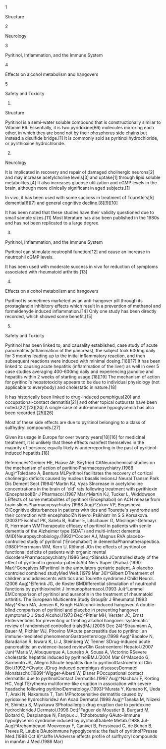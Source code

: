 1

Structure

2

Neurology

3

Pyritinol, Inflammation, and the Immune System

4

Effects on alcohol metabolism and hangovers

5

Safety and Toxicity

1.

Structure

Pyritinol is a semi-water soluble compound that is constructionally similar to Vitamin B6. Essentially, it is two pyridoxine(B6) molecules mirroring each other, in which they are bond not by their phosphorus side chains but instead a disulfide bridge.[1] It is commonly sold as pyritinol hydrochloride, or pyrithioxine hydrochloride.

2.

Neurology

It is implicated in recovery and repair of damaged cholinergic neurons[2] and may increase acetylcholine levels[3] and uptake[1] through lipid soluble metabolites.[4] It also increases glucose utilization and cGMP levels in the brain, although more clinically significant in aged subjects.[1]

In vivo, it has been used with some success in treatment of Tourette's[5] dementia[6][7] and general cognitive decline.[8][9][10]

It has been noted that these studies have their validity questioned due to small sample sizes.[11] Most literature has also been published in the 1980s and has not been replicated to a large degree.

3.

Pyritinol, Inflammation, and the Immune System

Pyritinol can stimulate neutrophil function[12] and cause an increase in neutrophil cGMP levels.

It has been used with moderate success in vivo for reduction of symptoms associated with rheumatoid arthritis.[13]

4.

Effects on alcohol metabolism and hangovers

Pyritinol is sometimes marketed as an anti-hangover pill through its prostaglandin inhibitory effects which result in a prevention of methanol and formeldehyde induced inflammation.[14] Only one study has been directly recorded, which showed some benefit.[15]

5.

Safety and Toxicity

Pyritinol has been linked to, and causality established, case study of acute pancreatitis (inflammation of the pancreas), the subject took 600mg daily for 3 months leading up to the initial inflammatory reaction, and then subsequent reactions were induced with minimal dosing.[16][17] It has been linked to causing acute hepatitis (inflammation of the liver) as well in over 5 case studies averaging 400-600mg daily and experiencing jaundice and hepatitis within 2 weeks of starting usage.[18][19] The mechanism of action for pyritinol's hepatotoxicity appears to be due to individual physiology (not applicable to everybody) and cholestatic in nature.[18]

It has historically been linked to drug-induced pemphigus[20] and occupational-contact dermatitis[21] and other topical outbursts have been noted.[22][23][24] A single case of auto-immune hypoglycemia has also been recorded.[25][26]

Most of these side effects are due to pyritinol belonging to a class of sulfhydryl compounds.[27]

Given its usage in Europe for over twenty years[18][16] for medicinal treatment, it is unlikely that these effects manifest themselves in the majority of persons; equally likely is underreporting in the past of pyritinol-induced hepatitis.[18]

References^Greiner HE, Haase AF, Seyfried CANeurochemical studies on the mechanism of action of pyritinolPharmacopsychiatry.(1988 Aug)^Toledano A, Bentura MLPyritinol facilitates the recovery of cortical cholinergic deficits caused by nucleus basalis lesionsJ Neural Transm Park Dis Dement Sect.(1994)^Martin KJ, Vyas SIncrease in acetylcholine concentrations in the brain of 'old' rats following treatment with pyrithioxin (Encephabol)Br J Pharmacol.(1987 Mar)^Martin KJ, Tucker L, Widdowson LEffects of some metabolites of pyritinol (Encephabol) on ACH release from brain slicesPharmacopsychiatry.(1988 Aug)^Zykov VP, Begasheva OICognitive disturbances in patients with tics and Tourette's syndrome and their correction with encephabolZh Nevrol Psikhiatr Im S S Korsakova.(2003)^Fischhof PK, Saletu B, Rüther E, Litschauer G, Möslinger-Gehmayr R, Herrmann WMTherapeutic efficacy of pyritinol in patients with senile dementia of the Alzheimer type (SDAT) and multi-infarct dementia (MID)Neuropsychobiology.(1992)^Cooper AJ, Magnus RVA placebo-controlled study of pyritinol ('Encephabol') in dementiaPharmatherapeutica.(1980)^Herrmann WM, Kern U, Röhmel JOn the effects of pyritinol on functional deficits of patients with organic mental disordersPharmacopsychiatry.(1986 Sep)^Slánská JControlled study of the effect of pyritinol in geronto-patientsAct Nerv Super (Praha).(1990 Mar)^Gonçalves NPyritinol in the ambulatory geriatric patient. A placebo controled combined studyMed Welt.(1979 Mar 30)^Gilbert DTreatment of children and adolescents with tics and Tourette syndromeJ Child Neurol.(2006 Aug)^Elferink JG, de Koster BMDifferential stimulation of neutrophil functions by pyrithioxineInt J Immunopharmacol.(1993 Jul)^Lemmel EMComparison of pyritinol and auranofin in the treatment of rheumatoid arthritis. The European Multicentre Study GroupBr J Rheumatol.(1993 May)^Khan MA, Jensen K, Krogh HJAlcohol-induced hangover. A double-blind comparison of pyritinol and placebo in preventing hangover symptomsQ J Stud Alcohol.(1973 Dec)^Pittler MH, Verster JC, Ernst EInterventions for preventing or treating alcohol hangover: systematic review of randomised controlled trialsBMJ.(2005 Dec 24)^Straumann A, Bauer M, Pichler WJ, Pirovino MAcute pancreatitis due to pyritinol: an immune-mediated phenomenonGastroenterology.(1998 Aug)^Badalov N, Baradarian R, Iswara K, Li J, Steinberg W, Tenner SDrug-induced acute pancreatitis: an evidence-based reviewClin Gastroenterol Hepatol.(2007 Jun)^Maria V, Albuquerque A, Loureiro A, Sousa A, Victorino RSevere cholestatic hepatitis induced by pyritinolBMJ.(2004 Mar 6)^Macedo G, Sarmento JA, Allegro SAcute hepatitis due to pyritinolGastroenterol Clin Biol.(1992)^Civatte JDrug-induced pemphigus diseasesDermatol Monatsschr.(1989)^Wigger-Alberti W, Elsner POccupational contact dermatitis due to pyritinolContact Dermatitis.(1997 Aug)^Nachbar F, Korting HC, Vogl TErythema multiforme-like eruption in association with severe headache following pyritinolDermatology.(1993)^Murata Y, Kumano K, Ueda T, Araki N, Nakamura T, Tani MPhotosensitive dermatitis caused by pyridoxine hydrochlorideJ Am Acad Dermatol.(1998 Aug)^Tanaka M, Niizeki H, Shimizu S, Miyakawa SPhotoallergic drug eruption due to pyridoxine hydrochlorideJ Dermatol.(1996 Oct)^Faguer de Moustier B, Burgard M, Boitard C, Desplanque N, Fanjoux J, Tchobroutsky GAuto-immune hypoglycemic syndrome induced by pyritinolDiabete Metab.(1988 Jul-Aug)^Archambeaud-Mouveroux F, Canivet B, Fressinaud C, de Buhan B, Treves R, Laubie BAutoimmune hypoglycemia: the fault of pyritinol?Presse Med.(1988 Oct 8)^Jaffe IAAdverse effects profile of sulfhydryl compounds in manAm J Med.(1986 Mar)